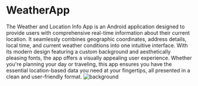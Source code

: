# WeatherApp
The Weather and Location Info App is an Android application designed to provide users with comprehensive real-time information about their current location. It seamlessly combines geographic coordinates, address details, local time, and current weather conditions into one intuitive interface. With its modern design featuring a custom background and aesthetically pleasing fonts, the app offers a visually appealing user experience. Whether you're planning your day or traveling, this app ensures you have the essential location-based data you need at your fingertips, all presented in a clean and user-friendly format.
 ![background](https://github.com/NGIUmayanga/WeatherApp/assets/122208197/dcaf86af-be2c-4661-a4bc-29ed41566acf)

